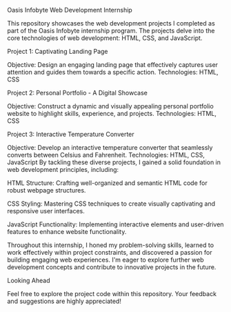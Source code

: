 Oasis Infobyte Web Development Internship

This repository showcases the web development projects I completed as part of the Oasis Infobyte internship program. The projects delve into the core technologies of web development: HTML, CSS, and JavaScript.

Project 1: Captivating Landing Page

Objective: Design an engaging landing page that effectively captures user attention and guides them towards a specific action.
Technologies: HTML, CSS

Project 2: Personal Portfolio - A Digital Showcase

Objective: Construct a dynamic and visually appealing personal portfolio website to highlight skills, experience, and projects.
Technologies: HTML, CSS

Project 3: Interactive Temperature Converter

Objective: Develop an interactive temperature converter that seamlessly converts between Celsius and Fahrenheit.
Technologies: HTML, CSS, JavaScript
By tackling these diverse projects, I gained a solid foundation in web development principles, including:

HTML Structure: Crafting well-organized and semantic HTML code for robust webpage structures.

CSS Styling: Mastering CSS techniques to create visually captivating and responsive user interfaces.

JavaScript Functionality: Implementing interactive elements and user-driven features to enhance website functionality.

Throughout this internship, I honed my problem-solving skills, learned to work effectively within project constraints, and discovered a passion for building engaging web experiences.
I'm eager to explore further web development concepts and contribute to innovative projects in the future.

Looking Ahead

Feel free to explore the project code within this repository. Your feedback and suggestions are highly appreciated!
